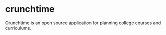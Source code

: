 # crunchtime
Crunchtime is an open source application for planning college courses and curriculums. 
